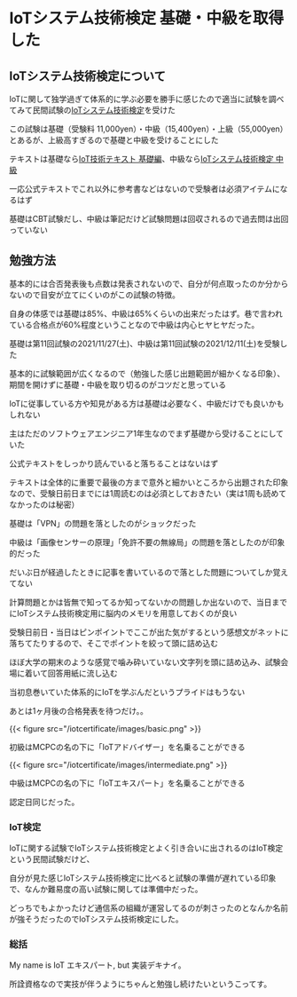 # IoTシステム技術検定 基礎・中級を取得した


## IoTシステム技術検定について

IoTに関して独学過ぎて体系的に学ぶ必要を勝手に感じたので適当に試験を調べてみて民間試験の[IoTシステム技術検定](https://www.mcpc-jp.org/iotkentei/)を受けた

この試験は基礎（受験料 11,000yen）・中級（15,400yen）・上級（55,000yen）とあるが、上級高すぎるので基礎と中級を受けることにした

テキストは基礎なら[IoT技術テキスト 基礎編](https://www.amazon.co.jp/dp/4295008753)、中級なら[IoTシステム技術検定 中級](https://www.amazon.co.jp/dp/4865942777)

一応公式テキストでこれ以外に参考書などはないので受験者は必須アイテムになるはず

基礎はCBT試験だし、中級は筆記だけど試験問題は回収されるので過去問は出回っていない

## 勉強方法

基本的には合否発表後も点数は発表されないので、自分が何点取ったのか分からないので目安が立てにくいのがこの試験の特徴。

自身の体感では基礎は85%、中級は65%くらいの出来だったはず。巷で言われている合格点が60%程度ということなので中級は内心ヒヤヒヤだった。

基礎は第11回試験の2021/11/27(土)、中級は第11回試験の2021/12/11(土)を受験した

基本的に試験範囲が広くなるので（勉強した感じ出題範囲が細かくなる印象）、期間を開けずに基礎・中級を取り切るのがコツだと思っている

IoTに従事している方や知見がある方は基礎は必要なく、中級だけでも良いかもしれない

主はただのソフトウェアエンジニア1年生なのでまず基礎から受けることにしていた

公式テキストをしっかり読んでいると落ちることはないはず

テキストは全体的に重要で最後の方まで意外と細かいところから出題された印象なので、受験日前日までには1周読むのは必須としておきたい（実は1周も読めてなかったのは秘密）

基礎は「VPN」の問題を落としたのがショックだった

中級は「画像センサーの原理」「免許不要の無線局」の問題を落としたのが印象的だった

だいぶ日が経過したときに記事を書いているので落とした問題についてしか覚えてない

計算問題とかは皆無で知ってるか知ってないかの問題しか出ないので、当日までにIoTシステム技術検定用に脳内のメモリを用意しておくのが良い

受験日前日・当日はピンポイントでここが出た気がするという感想文がネットに落ちてたりするので、そこでポイントを絞って頭に詰め込む

ほぼ大学の期末のような感覚で噛み砕いていない文字列を頭に詰め込み、試験会場に着いて回答用紙に流し込む

当初息巻いていた体系的にIoTを学ぶんだというプライドはもうない

あとは1ヶ月後の合格発表を待つだけ。。

{{< figure src="/iotcertificate/images/basic.png" >}}

初級はMCPCの名の下に「IoTアドバイザー」を名乗ることができる

{{< figure src="/iotcertificate/images/intermediate.png" >}}

中級はMCPCの名の下に「IoTエキスパート」を名乗ることができる

認定日同じだった。

### IoT検定

IoTに関する試験でIoTシステム技術検定とよく引き合いに出されるのはIoT検定という民間試験だけど、

自分が見た感じIoTシステム技術検定に比べると試験の準備が遅れている印象で、なんか難易度の高い試験に関しては準備中だった。

どっちでもよかったけど通信系の組織が運営してるのが刺さったのとなんか名前が強そうだったのでIoTシステム技術検定にした。

### 総括

My name is IoT エキスパート, but 実装デキナイ。

所詮資格なので実技が伴うようにちゃんと勉強し続けたいというこってす。


